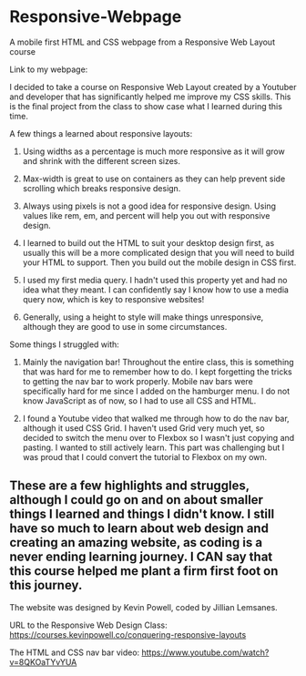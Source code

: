 # Responsive-Webpage
 A mobile first HTML and CSS webpage from a Responsive Web Layout course 
 
 Link to my webpage: 


I decided to take a course on Responsive Web Layout created by a Youtuber and developer that has significantly helped me improve my CSS skills. This is the final project from the class to show case what I learned during this time.


A few things a learned about responsive layouts:


1) Using widths as a percentage is much more responsive as it will grow and shrink with the different screen sizes.

2) Max-width is great to use on containers as they can help prevent side scrolling which breaks responsive design.

3) Always using pixels is not a good idea for responsive design. Using values like rem, em, and percent will help you out with responsive design. 

4) I learned to build out the HTML to suit your desktop design first, as usually this will be a more complicated design that you will need to build your HTML to support. Then you build out the mobile design in CSS first. 

5) I used my first media query. I hadn't used this property yet and had no idea what they meant. I can confidently say I know how to use a media query now, which is key to responsive websites!

6) Generally, using a height to style will make things unresponsive, although they are good to use in some circumstances.


Some things I struggled with:

1) Mainly the navigation bar! Throughout the entire class, this is something that was hard for me to remember how to do. I kept forgetting the tricks to getting the nav bar to work properly. Mobile nav bars were specifically hard for me since I added on the hamburger menu. I do not know JavaScript as of now, so I had to use all CSS and HTML.

2) I found a Youtube video that walked me through how to do the nav bar, although it used CSS Grid. I haven't used Grid very much yet, so decided to switch the menu over to Flexbox so I wasn't just copying and pasting. I wanted to still actively learn. This part was challenging but I was proud that I could convert the tutorial to Flexbox on my own. 


These are a few highlights and struggles, although I could go on and on about smaller things I learned and things I didn't know. I still have so much to learn about web design and creating an amazing website, as coding is a never ending learning journey. I CAN say that this course helped me plant a firm first foot on this journey.
------


The website was designed by Kevin Powell, coded by Jillian Lemsanes.

URL to the Responsive Web Design Class: https://courses.kevinpowell.co/conquering-responsive-layouts

The HTML and CSS nav bar video: https://www.youtube.com/watch?v=8QKOaTYvYUA

